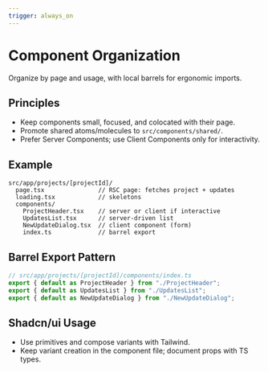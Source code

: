 ```yaml
---
trigger: always_on
---
```


# Component Organization

Organize by page and usage, with local barrels for ergonomic imports.

## Principles
- Keep components small, focused, and colocated with their page.
- Promote shared atoms/molecules to `src/components/shared/`.
- Prefer Server Components; use Client Components only for interactivity.

## Example
```
src/app/projects/[projectId]/
  page.tsx               // RSC page: fetches project + updates
  loading.tsx            // skeletons
  components/
    ProjectHeader.tsx    // server or client if interactive
    UpdatesList.tsx      // server-driven list
    NewUpdateDialog.tsx  // client component (form)
    index.ts             // barrel export
```

## Barrel Export Pattern
```ts
// src/app/projects/[projectId]/components/index.ts
export { default as ProjectHeader } from "./ProjectHeader";
export { default as UpdatesList } from "./UpdatesList";
export { default as NewUpdateDialog } from "./NewUpdateDialog";
```

## Shadcn/ui Usage
- Use primitives and compose variants with Tailwind.
- Keep variant creation in the component file; document props with TS types.
